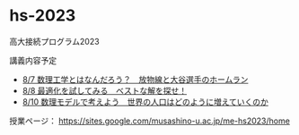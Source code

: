 # hs-2023
高大接続プログラム2023

講義内容予定

* [8/7 数理工学とはなんだろう？　放物線と大谷選手のホームラン](./20230807)
* [8/8 最適化を試してみる　ベストな解を探せ！](./20230808)
* [8/10 数理モデルで考えよう　世界の人口はどのように増えていくのか](./20230810)

授業ページ：
https://sites.google.com/musashino-u.ac.jp/me-hs2023/home
